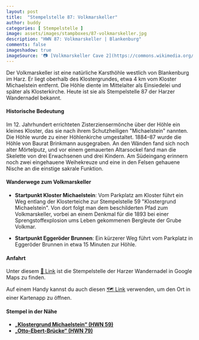 ```yaml
---
layout: post
title:  "Stempelstelle 87: Volkmarskeller"
author: buddy
categories: [ Stempelstelle ]
image: assets/images/stampboxes/87-volkmarskeller.jpg
description: "HWN 87: Volkmarskeller | Blankenburg"
comments: false
imageshadow: true
imageSource: '📷 [Volkmarskeller Cave 2](https://commons.wikimedia.org/wiki/File:Volkmarskeller_Cave_2.jpg) von <a href="//commons.wikimedia.org/wiki/User:Bermicourt" title="User:Bermicourt">Bermicourt</a> unter Lizenz [CC BY-SA 3.0](https://creativecommons.org/licenses/by-sa/3.0)'
---
```


Der Volkmarskeller ist eine natürliche Karsthöhle westlich von Blankenburg im Harz. Er liegt oberhalb des Klostergrundes, etwa 4 km vom Kloster Michaelstein entfernt. Die Höhle diente im Mittelalter als Einsiedelei und später als Klosterkirche. Heute ist sie als Stempelstelle 87 der Harzer Wandernadel bekannt.

#### Historische Bedeutung

Im 12. Jahrhundert errichteten Zisterziensermönche über der Höhle ein kleines Kloster, das sie nach ihrem Schutzheiligen "Michaelstein" nannten. Die Höhle wurde zu einer Höhlenkirche umgestaltet. 1884–87 wurde die Höhle von Baurat Brinkmann ausgegraben. An den Wänden fand sich noch alter Mörtelputz, und vor einem gemauerten Altarsockel fand man die Skelette von drei Erwachsenen und drei Kindern. Am Südeingang erinnern noch zwei eingehauene Weihekreuze und eine in den Felsen gehauene Nische an die einstige sakrale Funktion.

#### Wanderwege zum Volkmarskeller

- **Startpunkt Kloster Michaelstein**: Vom Parkplatz am Kloster führt ein Weg entlang der Klosterteiche zur Stempelstelle 59 "Klostergrund Michaelstein". Von dort folgt man dem beschilderten Pfad zum Volkmarskeller, vorbei an einem Denkmal für die 1893 bei einer Sprengstoffexplosion ums Leben gekommenen Bergleute der Grube Volkmar.

- **Startpunkt Eggeröder Brunnen**: Ein kürzerer Weg führt vom Parkplatz in Eggeröder Brunnen in etwa 15 Minuten zur Höhle.

#### Anfahrt

Unter diesem [📍 Link](https://www.google.com/maps/dir/?api=1&origin=&destination=51.78734%2C%2010.87332) ist die Stempelstelle der Harzer Wandernadel in Google Maps zu finden.

<div class="android-only">
  Auf einem Handy kannst du auch diesen 
  <a href="geo:51.78734,10.87332">🗺️ Link</a> 
  verwenden, um den Ort in einer Kartenapp zu öffnen.
  <p></p>
</div>

#### Stempel in der Nähe

- [**„Klostergrund Michaelstein“ (HWN 59)**](/stempelstelle-59-klostergrund-michaelstein)
- [**„Otto-Ebert-Brücke“ (HWN 79)**](/stempelstelle-79-otto-ebert-bruecke-am-herzogsweg)
